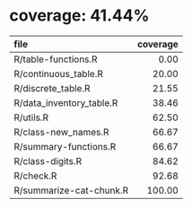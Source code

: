 # coverage: 41.44%

|file                     | coverage|
|:------------------------|--------:|
|R/table-functions.R      |     0.00|
|R/continuous_table.R     |    20.00|
|R/discrete_table.R       |    21.55|
|R/data_inventory_table.R |    38.46|
|R/utils.R                |    62.50|
|R/class-new_names.R      |    66.67|
|R/summary-functions.R    |    66.67|
|R/class-digits.R         |    84.62|
|R/check.R                |    92.68|
|R/summarize-cat-chunk.R  |   100.00|
